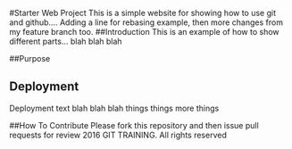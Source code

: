 #Starter Web Project
This is a simple website for showing how to use git and github.... Adding a line for rebasing example, then more changes from my feature branch too.
##Introduction
This is an example of how to show different parts... blah blah blah

##Purpose

## Deployment
Deployment text blah blah blah things things more things

##How To Contribute
Please fork this repository and then issue pull requests for review
2016 GIT TRAINING. All rights reserved